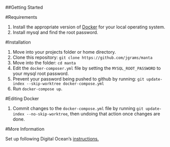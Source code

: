 ##Getting Started

#Requirements

1. Install the appropriate version of [Docker](https://docs.docker.com/install) for your local operating system.
1. Install mysql and find the root password.

#Installation
1. Move into your projects folder or home directory.
1. Clone this repository: `git clone https://github.com/jgrams/manta`
1. Move into the folder: `cd manta`
1. Edit the `docker-composer.yml` file by setting the `MYSQL_ROOT_PASSWORD` to your mysql root password.
1. Prevent your password being pushed to github by running: `git update-index --skip-worktree docker-compose.yml`
1. Run `docker-compose up`.

#Editing Docker

1. Commit changes to the `docker-compose.yml` file by running `git update-index --no-skip-worktree`, then undoing that action once changes are done.

#More Information

Set up following Digital Ocean’s [instructions.](https://www.digitalocean.com/community/tutorials/how-to-set-up-laravel-nginx-and-mysql-with-docker-compose)
